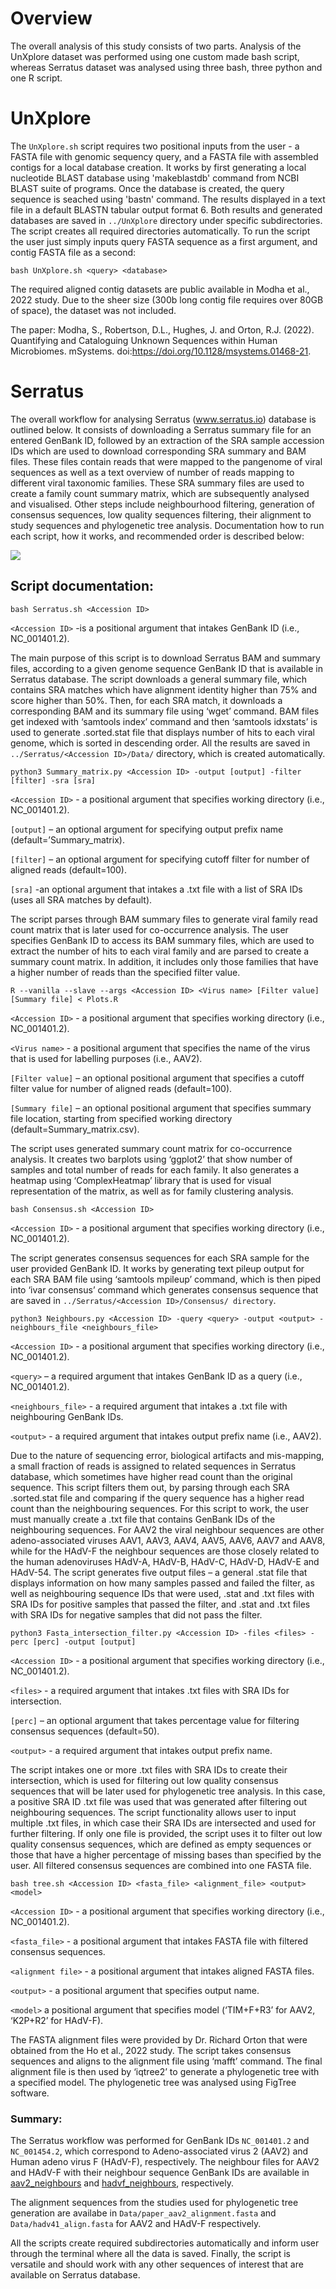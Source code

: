 # Overview
The overall analysis of this study consists of two parts. Analysis of the UnXplore dataset was performed using one custom made bash script, whereas Serratus dataset was analysed using three bash, three python and one R script. 

# UnXplore
The `UnXplore.sh` script requires two positional inputs from the user - a FASTA file with genomic sequency query, and a FASTA file with assembled contigs for a local database creation. It works by first generating a local nucleotide BLAST database using 'makeblastdb' command from NCBI BLAST suite of programs. Once the database is created, the query sequence is seached using 'bastn' command. The results displayed in a text file in a default BLASTN tabular output format 6. Both results and generated databases are saved in `../UnXplore` directory under specific subdirectories. The script creates all required directories automatically.
To run the script the user just simply inputs query FASTA sequence as a first argument, and contig FASTA file as a second:
```
bash UnXplore.sh <query> <database>
```
The required aligned contig datasets are public available in Modha et al., 2022 study. Due to the sheer size (300b long contig file requires over 80GB of space), the dataset was not included.

The paper: Modha, S., Robertson, D.L., Hughes, J. and Orton, R.J. (2022). Quantifying and Cataloguing Unknown Sequences within Human Microbiomes. mSystems. doi:https://doi.org/10.1128/msystems.01468-21.




# Serratus
The overall workflow for analysing Serratus (www.serratus.io) database is outlined below. It consists of downloading a Serratus summary file for an entered GenBank ID, followed by an extraction of the SRA sample accession IDs which are used to download corresponding SRA summary and BAM files. These files contain reads that were mapped to the pangenome of viral sequences as well as a text overview of number of reads mapping to different viral taxonomic families. These SRA summary files are used to create a family count summary matrix, which are subsequently analysed and visualised. Other steps include neighbourhood filtering, generation of consensus sequences, low quality sequences filtering, their alignment to study sequences and phylogenetic tree analysis. Documentation how to run each script, how it works, and recommended order is described below:

![](Plots/Masters_project.jpeg)

## Script documentation:
```
bash Serratus.sh <Accession ID>
```
`<Accession ID>` -is a positional argument that intakes GenBank ID (i.e., NC_001401.2).

The main purpose of this script is to download Serratus BAM and summary files, according to a given genome sequence GenBank ID that is available in Serratus database. The script downloads a general summary file, which contains SRA matches which have alignment identity higher than 75% and score higher than 50%. Then, for each SRA match, it downloads a corresponding BAM and its summary file using ‘wget’ command. BAM files get indexed with ‘samtools index’ command and then ‘samtools idxstats’ is used to generate .sorted.stat file that displays number of hits to each viral genome, which is sorted in descending order. All the results are saved in `../Serratus/<Accession ID>/Data/` directory, which is created automatically.


```
python3 Summary_matrix.py <Accession ID> -output [output] -filter [filter] -sra [sra]
```
`<Accession ID>` - a positional argument that specifies working directory (i.e., NC_001401.2).

`[output]` – an optional argument for specifying output prefix name (default=’Summary_matrix).

`[filter]` – an optional argument for specifying cutoff filter for number of aligned reads (default=100).

`[sra]` -an optional argument that intakes a .txt file with a list of SRA IDs (uses all SRA matches by default).


The script parses through BAM summary files to generate viral family read count matrix that is later used for co-occurrence analysis. The user specifies GenBank ID to access its BAM summary files, which are used to extract the number of hits to each viral family and are parsed to create a summary count matrix. In addition, it includes only those families that have a higher number of reads than the specified filter value.


```
R --vanilla --slave --args <Accession ID> <Virus name> [Filter value] [Summary file] < Plots.R
```
`<Accession ID>` - a positional argument that specifies working directory (i.e., NC_001401.2).

`<Virus name>` - a positional argument that specifies the name of the virus that is used for labelling purposes (i.e., AAV2).

`[Filter value]` – an optional positional argument that specifies a cutoff filter value for number of aligned reads (default=100).

`[Summary file]` – an optional positional argument that specifies summary file location, starting from specified working directory (default=Summary_matrix.csv).

The script uses generated summary count matrix for co-occurrence analysis. It creates two barplots using ‘ggplot2’ that show number of samples and total number of reads for each family. It also generates a heatmap using ‘ComplexHeatmap’ library that is used for visual representation of the matrix, as well as for family clustering analysis.


```
bash Consensus.sh <Accession ID>
```
`<Accession ID>` - a positional argument that specifies working directory (i.e., NC_001401.2).

The script generates consensus sequences for each SRA sample for the user provided GenBank ID. It works by generating text pileup output for each SRA BAM file using ‘samtools mpileup’ command, which is then piped into ‘ivar consensus’ command which generates consensus sequence that are saved in `../Serratus/<Accession ID>/Consensus/ directory`.


```
python3 Neighbours.py <Accession ID> -query <query> -output <output> -neighbours_file <neighbours_file>
```
`<Accession ID>` - a positional argument that specifies working directory (i.e., NC_001401.2).

`<query>` – a required argument that intakes GenBank ID as a query (i.e., NC_001401.2).

`<neighbours_file>` - a required argument that intakes a .txt file with neighbouring GenBank IDs.

`<output>` - a required argument that intakes output prefix name (i.e., AAV2).


Due to the nature of sequencing error, biological artifacts and mis-mapping, a small fraction of reads is assigned to related sequences in Serratus database, which sometimes have higher read count than the original sequence. This script filters them out, by parsing through each SRA .sorted.stat file and comparing if the query sequence has a higher read count than the neighbouring sequences. For this script to work, the user must manually create a .txt file that contains GenBank IDs of the neighbouring sequences. For AAV2 the viral neighbour sequences are other adeno-associated viruses AAV1, AAV3, AAV4, AAV5, AAV6, AAV7 and AAV8, while for the HAdV-F the neighbour sequences are those closely related to the human adenoviruses HAdV-A, HAdV-B, HAdV-C, HAdV-D, HAdV-E and HAdV-54. The script generates five output files – a general .stat file that displays information on how many samples passed and failed the filter, as well as neighbouring sequence IDs that were used, .stat and .txt files with SRA IDs for positive samples that passed the filter, and .stat and .txt files with SRA IDs for negative samples that did not pass the filter.


```
python3 Fasta_intersection_filter.py <Accession ID> -files <files> -perc [perc] -output [output]
```
`<Accession ID>` - a positional argument that specifies working directory (i.e., NC_001401.2).

`<files>` - a required argument that intakes .txt files with SRA IDs for intersection.

`[perc]` – an optional argument that takes percentage value for filtering consensus sequences (default=50).

`<output>` - a required argument that intakes output prefix name.


The script intakes one or more .txt files with SRA IDs to create their intersection, which is used for filtering out low quality consensus sequences that will be later used for phylogenetic tree analysis. In this case, a positive SRA ID .txt file was used that was generated after filtering out neighbouring sequences. The script functionality allows user to input multiple .txt files, in which case their SRA IDs are intersected and used for further filtering. If only one file is provided, the script uses it to filter out low quality consensus sequences, which are defined as empty sequences or those that have a higher percentage of missing bases than specified by the user. All filtered consensus sequences are combined into one FASTA file.


```
bash tree.sh <Accession ID> <fasta_file> <alignment_file> <output> <model>
```
`<Accession ID>` - a positional argument that specifies working directory (i.e., NC_001401.2).

`<fasta_file>` - a positional argument that intakes FASTA file with filtered consensus sequences.

`<alignment file>` - a positional argument that intakes aligned FASTA files.

`<output>` - a positional argument that specifies output name.

`<model>` a positional argument that specifies model (‘TIM+F+R3’ for AAV2, ‘K2P+R2’ for HAdV-F).

The FASTA alignment files were provided by Dr. Richard Orton that were obtained from the Ho et al., 2022 study. The script takes consensus sequences and aligns to the alignment file using ‘mafft’ command. The final alignment file is then used by ‘iqtree2’ to generate a phylogenetic tree with a specified model. The phylogenetic tree was analysed using FigTree software.

### Summary:
The Serratus workflow was performed for GenBank IDs `NC_001401.2` and `NC_001454.2`, which correspond to Adeno-associated virus 2 (AAV2) and Human adeno virus F (HAdV-F), respectively. The neighbour files for AAV2 and HAdV-F with their neighbour sequence GenBank IDs are available in [aav2_neighbours](Data/aav2_neighbours.txt) and [hadvf_neighbours](Data/havf_neighbours.txt), respectively.

The alignment sequences from the studies used for phylogenetic tree generation are availabe in `Data/paper_aav2_alignment.fasta` and `Data/hadv41_align.fasta` for AAV2 and HAdV-F respectively.

All the scripts create required subdirectories automatically and inform user through the terminal where all the data is saved. Finally, the script is versatile and should work with any other sequences of interest that are available on Serratus database.



